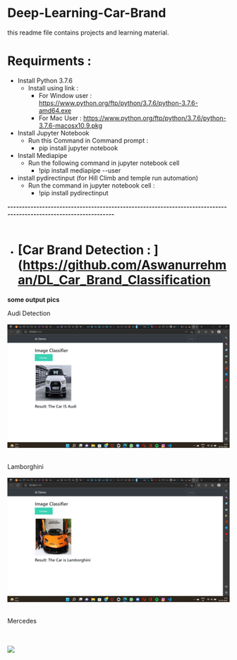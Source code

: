 # Deep-Learning-Car-Brand
this readme file contains projects and learning material.

# Requirments :
* Install Python 3.7.6
    * Install using link :
        * For Window user : https://www.python.org/ftp/python/3.7.6/python-3.7.6-amd64.exe
        * For Mac User  : https://www.python.org/ftp/python/3.7.6/python-3.7.6-macosx10.9.pkg
* Install Jupyter Notebook
    * Run this Command in Command prompt :
        * pip install jupyter notebook
* Install Mediapipe
    * Run the following command in jupyter notebook cell
         * !pip install mediapipe --user
* install pydirectinput (for Hill Climb and temple run automation)
    * Run the command in jupyter notebook cell :
         * !pip install pydirectinput


         


**-----------------------------------------------------------------------------------------------------------------**
<br><br>

* # [Car Brand Detection : ](https://github.com/Aswanurrehman/DL_Car_Brand_Classification

    
**some output pics**

Audi Detection
<br><br>
<img src="image/Audi.png">
<br><br>

Lamborghini
<br><br>
<img src="image/Lamborghini.png">
<br><br>
    
Mercedes

<br><br>
<img src="Mercedes.png">
<br><br>